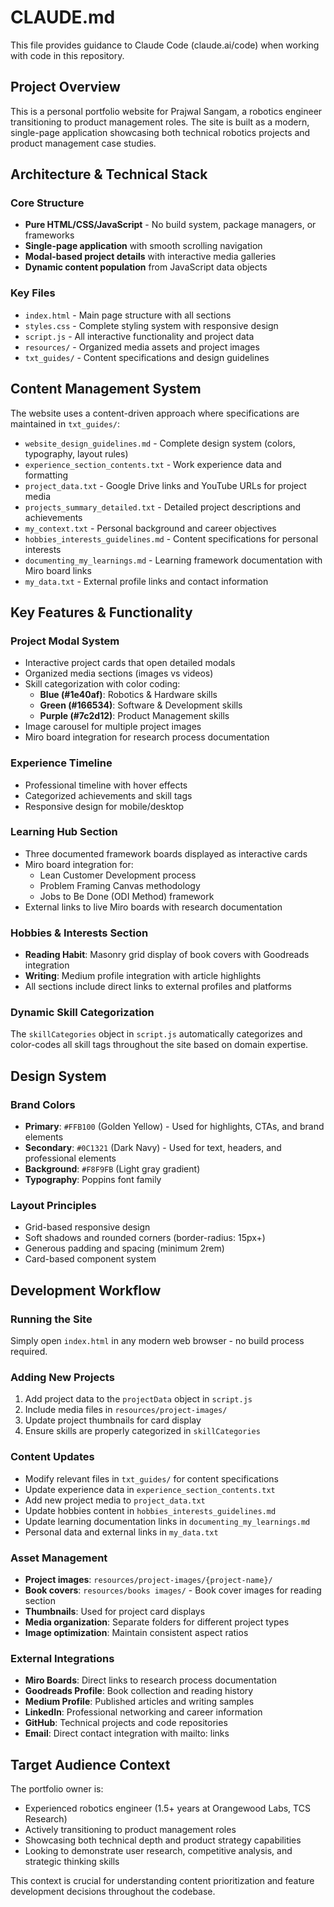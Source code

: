 # CLAUDE.md

This file provides guidance to Claude Code (claude.ai/code) when working with code in this repository.

## Project Overview

This is a personal portfolio website for Prajwal Sangam, a robotics engineer transitioning to product management roles. The site is built as a modern, single-page application showcasing both technical robotics projects and product management case studies.

## Architecture & Technical Stack

### Core Structure
- **Pure HTML/CSS/JavaScript** - No build system, package managers, or frameworks
- **Single-page application** with smooth scrolling navigation
- **Modal-based project details** with interactive media galleries
- **Dynamic content population** from JavaScript data objects

### Key Files
- `index.html` - Main page structure with all sections
- `styles.css` - Complete styling system with responsive design
- `script.js` - All interactive functionality and project data
- `resources/` - Organized media assets and project images
- `txt_guides/` - Content specifications and design guidelines

## Content Management System

The website uses a content-driven approach where specifications are maintained in `txt_guides/`:

- `website_design_guidelines.md` - Complete design system (colors, typography, layout rules)
- `experience_section_contents.txt` - Work experience data and formatting
- `project_data.txt` - Google Drive links and YouTube URLs for project media
- `projects_summary_detailed.txt` - Detailed project descriptions and achievements
- `my_context.txt` - Personal background and career objectives
- `hobbies_interests_guidelines.md` - Content specifications for personal interests
- `documenting_my_learnings.md` - Learning framework documentation with Miro board links
- `my_data.txt` - External profile links and contact information

## Key Features & Functionality

### Project Modal System
- Interactive project cards that open detailed modals
- Organized media sections (images vs videos)
- Skill categorization with color coding:
  - **Blue (#1e40af)**: Robotics & Hardware skills
  - **Green (#166534)**: Software & Development skills  
  - **Purple (#7c2d12)**: Product Management skills
- Image carousel for multiple project images
- Miro board integration for research process documentation

### Experience Timeline
- Professional timeline with hover effects
- Categorized achievements and skill tags
- Responsive design for mobile/desktop

### Learning Hub Section
- Three documented framework boards displayed as interactive cards
- Miro board integration for:
  - Lean Customer Development process
  - Problem Framing Canvas methodology
  - Jobs to Be Done (ODI Method) framework
- External links to live Miro boards with research documentation

### Hobbies & Interests Section
- **Reading Habit**: Masonry grid display of book covers with Goodreads integration
- **Writing**: Medium profile integration with article highlights
- All sections include direct links to external profiles and platforms

### Dynamic Skill Categorization
The `skillCategories` object in `script.js` automatically categorizes and color-codes all skill tags throughout the site based on domain expertise.

## Design System

### Brand Colors
- **Primary**: `#FFB100` (Golden Yellow) - Used for highlights, CTAs, and brand elements
- **Secondary**: `#0C1321` (Dark Navy) - Used for text, headers, and professional elements
- **Background**: `#F8F9FB` (Light gray gradient)
- **Typography**: Poppins font family

### Layout Principles
- Grid-based responsive design
- Soft shadows and rounded corners (border-radius: 15px+)
- Generous padding and spacing (minimum 2rem)
- Card-based component system

## Development Workflow

### Running the Site
Simply open `index.html` in any modern web browser - no build process required.

### Adding New Projects
1. Add project data to the `projectData` object in `script.js`
2. Include media files in `resources/project-images/`
3. Update project thumbnails for card display
4. Ensure skills are properly categorized in `skillCategories`

### Content Updates
- Modify relevant files in `txt_guides/` for content specifications
- Update experience data in `experience_section_contents.txt`
- Add new project media to `project_data.txt`
- Update hobbies content in `hobbies_interests_guidelines.md`
- Update learning documentation links in `documenting_my_learnings.md`
- Personal data and external links in `my_data.txt`

### Asset Management
- **Project images**: `resources/project-images/{project-name}/`
- **Book covers**: `resources/books images/` - Book cover images for reading section
- **Thumbnails**: Used for project card displays
- **Media organization**: Separate folders for different project types
- **Image optimization**: Maintain consistent aspect ratios

### External Integrations
- **Miro Boards**: Direct links to research process documentation
- **Goodreads Profile**: Book collection and reading history
- **Medium Profile**: Published articles and writing samples
- **LinkedIn**: Professional networking and career information
- **GitHub**: Technical projects and code repositories
- **Email**: Direct contact integration with mailto: links

## Target Audience Context

The portfolio owner is:
- Experienced robotics engineer (1.5+ years at Orangewood Labs, TCS Research)
- Actively transitioning to product management roles
- Showcasing both technical depth and product strategy capabilities
- Looking to demonstrate user research, competitive analysis, and strategic thinking skills

This context is crucial for understanding content prioritization and feature development decisions throughout the codebase.